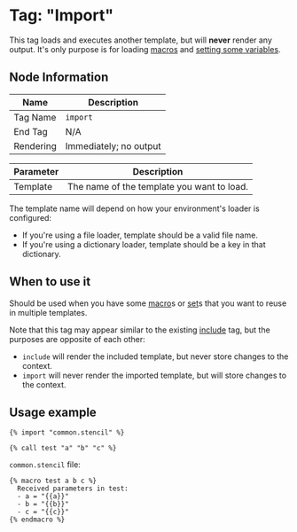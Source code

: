 # Tag: "Import"

This tag loads and executes another template, but will **never** render any output. It's only purpose is for loading [macros](tag-macro.md) and [setting some variables](tag-set.md).

## Node Information

| Name      | Description            |
|-----------|------------------------|
| Tag Name  | `import`               |
| End Tag   | N/A                    |
| Rendering | Immediately; no output |

| Parameter  | Description                                | 
|------------|--------------------------------------------|
| Template   | The name of the template you want to load. |

The template name will depend on how your environment's loader is configured:

- If you're using a file loader, template should be a valid file name.
- If you're using a dictionary loader, template should be a key in that dictionary.

## When to use it

Should be used when you have some [macro](tag-macro.md)s or [set](tag-set.md)s that you want to reuse in multiple templates.

Note that this tag may appear similar to the existing [include](https://stencil.fuller.li/en/latest/builtins.html#include) tag, but the purposes are opposite of each other:

- `include` will render the included template, but never store changes to the context.
- `import` will never render the imported template, but will store changes to the context.

## Usage example

```stencil
{% import "common.stencil" %}

{% call test "a" "b" "c" %}
```

`common.stencil` file:

```stencil
{% macro test a b c %}
  Received parameters in test:
  - a = "{{a}}"
  - b = "{{b}}"
  - c = "{{c}}"
{% endmacro %}
```
